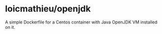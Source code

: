 # loicmathieu/openjdk
A simple Dockerfile for a Centos container with Java OpenJDK VM installed on it.
